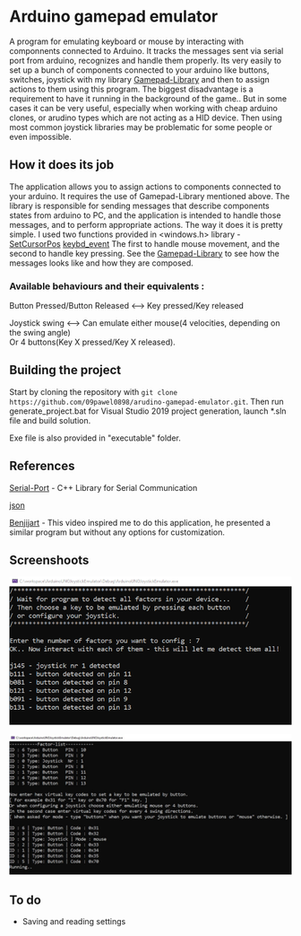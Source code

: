 # Arduino gamepad emulator

A program for emulating keyboard or mouse by interacting with componnents connected to Arduino.
It tracks the messages sent via serial port from arduino, recognizes and handle them properly.
Its very easily to set up a bunch of components connected to your arduino like buttons, switches, joystick
with my library [Gamepad-Library](https://github.com/09pawel0898/arduino-gamepad-lib "Gamepad-Library") and then to assign actions to them using this program.
The biggest disadvantage is a requirement to have it running in the background of the game..
But in some cases it can be very useful, especially when working with cheap arduino clones, or arudino types
which are not acting as a HID device. Then using most common joystick libraries may be problematic for 
some people or even impossible.

## How it does its job

The application allows you to assign actions to components connected to your arduino.
It requires the use of Gamepad-Library mentioned above. The library is responsible for sending messages
that describe components states from arduino to PC, and the application is intended to handle those messages, and to perform
appropriate actions. The way it does it is pretty simple. I used two functions provided in <windows.h> library - 
[SetCursorPos](https://docs.microsoft.com/en-us/windows/win32/api/winuser/nf-winuser-setcursorpos "SetCursorPos") 
[keybd_event](https://docs.microsoft.com/en-us/windows/win32/api/winuser/nf-winuser-keybd_event "keybd_event")
The first to handle mouse movement, and the second to handle key pressing.
See the [Gamepad-Library](https://github.com/09pawel0898/arduino-gamepad-lib "Gamepad-Library") to see how the messages looks like
and how they are composed.

### Available behaviours and their equivalents :

Button Pressed/Button Released <--> Key pressed/Key released

Joystick swing <--> Can emulate either mouse(4 velocities, depending on the swing angle)                  
Or 4 buttons(Key X pressed/Key X released).

## Building the project

Start by cloning the repository with `git clone https://github.com/09pawel0898/arudino-gamepad-emulator.git`.
Then run generate_project.bat for Visual Studio 2019 project generation, launch *.sln file and build solution.

Exe file is also provided in "executable" folder.

## References

  [Serial-Port](https://github.com/manashmandal/SerialPort "Serial-Port")  - C++ Library for Serial Communication
  
  [json](https://github.com/nlohmann/json "json")
  
  [Benjijart](https://www.youtube.com/watch?v=EkzCk_oesJk "Benjijart") - This video inspired me to do this application, 
  he presented a similar program but without any options for customization.
  
## Screenshoots

![ScreenShot](screenshots/scr2.png)

![ScreenShot](screenshots/scr1.jpg)

## To do
* Saving and reading settings
